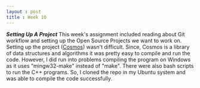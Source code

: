 ```yaml
---
layout : post
title : Week 10
---
```

___Setting Up A Project___
This week's assignment included reading about Git workflow and setting up the Open Source Projects we want to work on. Setting up the project ([Cosmos](https://github.com/OpenGenus/cosmos)) wasn't difficult. Since, Cosmos is a library of data structures and algorithms it was pretty easy to compile and run the code. However, I did run into problems compiling the program on Windows as it uses "mingw32-make" instead of "make". There were also bash scripts to run the C++ programs. So, I cloned the repo in my Ubuntu system and was able to compile the code successfully.  
